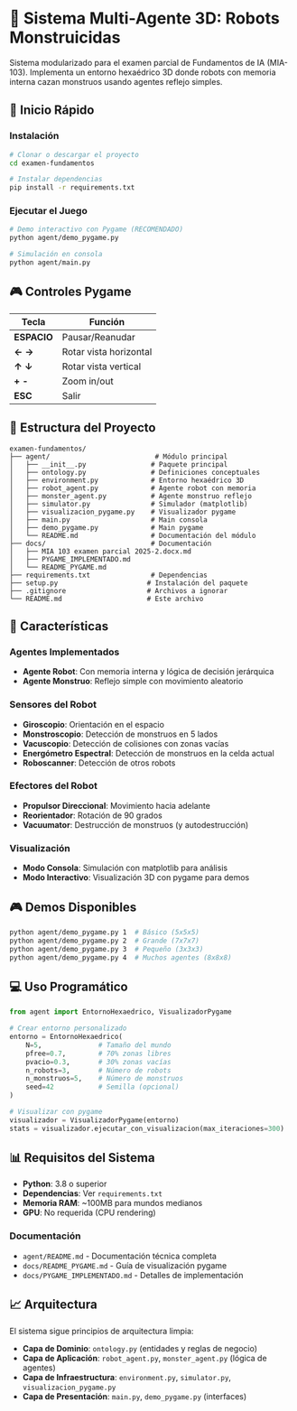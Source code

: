 # 🤖 Sistema Multi-Agente 3D: Robots Monstruicidas

Sistema modularizado para el examen parcial de Fundamentos de IA (MIA-103). Implementa un entorno hexaédrico 3D donde robots con memoria interna cazan monstruos usando agentes reflejo simples.

## 🚀 Inicio Rápido

### Instalación

```bash
# Clonar o descargar el proyecto
cd examen-fundamentos

# Instalar dependencias
pip install -r requirements.txt

```

### Ejecutar el Juego

```bash
# Demo interactivo con Pygame (RECOMENDADO)
python agent/demo_pygame.py

# Simulación en consola
python agent/main.py
```

## 🎮 Controles Pygame

| Tecla | Función |
|-------|---------|
| **ESPACIO** | Pausar/Reanudar |
| **← →** | Rotar vista horizontal |
| **↑ ↓** | Rotar vista vertical |
| **+ -** | Zoom in/out |
| **ESC** | Salir |

## 📁 Estructura del Proyecto

```
examen-fundamentos/
├── agent/                          # Módulo principal
│   ├── __init__.py                # Paquete principal
│   ├── ontology.py                # Definiciones conceptuales
│   ├── environment.py             # Entorno hexaédrico 3D
│   ├── robot_agent.py             # Agente robot con memoria
│   ├── monster_agent.py           # Agente monstruo reflejo
│   ├── simulator.py               # Simulador (matplotlib)
│   ├── visualizacion_pygame.py    # Visualizador pygame
│   ├── main.py                    # Main consola
│   ├── demo_pygame.py             # Main pygame
│   └── README.md                  # Documentación del módulo
├── docs/                          # Documentación
│   ├── MIA 103 examen parcial 2025-2.docx.md
│   ├── PYGAME_IMPLEMENTADO.md
│   └── README_PYGAME.md
├── requirements.txt               # Dependencias
├── setup.py                      # Instalación del paquete
├── .gitignore                    # Archivos a ignorar
└── README.md                     # Este archivo
```

## 🎯 Características

### Agentes Implementados
- **Agente Robot**: Con memoria interna y lógica de decisión jerárquica
- **Agente Monstruo**: Reflejo simple con movimiento aleatorio

### Sensores del Robot
- **Giroscopio**: Orientación en el espacio
- **Monstroscopio**: Detección de monstruos en 5 lados
- **Vacuscopio**: Detección de colisiones con zonas vacías
- **Energómetro Espectral**: Detección de monstruos en la celda actual
- **Roboscanner**: Detección de otros robots

### Efectores del Robot
- **Propulsor Direccional**: Movimiento hacia adelante
- **Reorientador**: Rotación de 90 grados
- **Vacuumator**: Destrucción de monstruos (y autodestrucción)

### Visualización
- **Modo Consola**: Simulación con matplotlib para análisis
- **Modo Interactivo**: Visualización 3D con pygame para demos

## 🎮 Demos Disponibles

```bash
python agent/demo_pygame.py 1  # Básico (5x5x5)
python agent/demo_pygame.py 2  # Grande (7x7x7)
python agent/demo_pygame.py 3  # Pequeño (3x3x3)
python agent/demo_pygame.py 4  # Muchos agentes (8x8x8)
```

## 💻 Uso Programático

```python
from agent import EntornoHexaedrico, VisualizadorPygame

# Crear entorno personalizado
entorno = EntornoHexaedrico(
    N=5,              # Tamaño del mundo
    pfree=0.7,        # 70% zonas libres
    pvacio=0.3,       # 30% zonas vacías
    n_robots=3,       # Número de robots
    n_monstruos=5,    # Número de monstruos
    seed=42           # Semilla (opcional)
)

# Visualizar con pygame
visualizador = VisualizadorPygame(entorno)
stats = visualizador.ejecutar_con_visualizacion(max_iteraciones=300)
```

## 📊 Requisitos del Sistema

- **Python**: 3.8 o superior
- **Dependencias**: Ver `requirements.txt`
- **Memoria RAM**: ~100MB para mundos medianos
- **GPU**: No requerida (CPU rendering)

### Documentación
- `agent/README.md` - Documentación técnica completa
- `docs/README_PYGAME.md` - Guía de visualización pygame
- `docs/PYGAME_IMPLEMENTADO.md` - Detalles de implementación

## 📈 Arquitectura

El sistema sigue principios de arquitectura limpia:

- **Capa de Dominio**: `ontology.py` (entidades y reglas de negocio)
- **Capa de Aplicación**: `robot_agent.py`, `monster_agent.py` (lógica de agentes)
- **Capa de Infraestructura**: `environment.py`, `simulator.py`, `visualizacion_pygame.py`
- **Capa de Presentación**: `main.py`, `demo_pygame.py` (interfaces)

